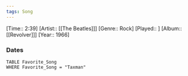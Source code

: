 ```yaml
---
tags: Song  
---
```

[Time:: 2:39]
[Artist:: [[The Beatles]]]
[Genre:: Rock]
[Played:: ]
[Album:: [[Revolver]]]
[Year:: 1966]
### Dates
````dataview
TABLE Favorite_Song
WHERE Favorite_Song = "Taxman"
````